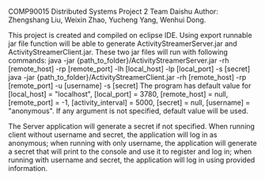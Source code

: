 COMP90015 Distributed Systems Project 2
Team Daishu
Author: Zhengshang Liu, Weixin Zhao, Yucheng Yang, Wenhui Dong.

This project is created and compiled on eclipse IDE.
Using export runnable jar file function will be able to generate ActivityStreamerServer.jar and ActivityStreamerClient.jar.
These two jar files will run with following commands:
java -jar {path_to_folder}/ActivityStreamerServer.jar -rh [remote_host] -rp [remote_port] -lh [local_host] -lp [local_port] -s [secret]
java -jar {path_to_folder}/ActivityStreamerClient.jar -rh [remote_host] -rp [remote_port] -u [username] -s [secret]
The program has default value for [local_host] = "localhost", [local_port] = 3780, [remote_host] = null, [remote_port] = -1, [activity_interval] = 5000, [secret] = null, [username] = "anonymous". If any argument is not specified, default value will be used.

The Server application will generate a secret if not specified.
When running client without username and secret, the application will log in as anonymous; when running with only username, the application will generate a secret that will print to the console and use it to register and log in; when running with username and secret, the application will log in using provided information.